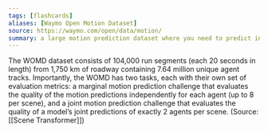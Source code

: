 ```yaml
---
tags: [flashcards]
aliases: [Waymo Open Motion Dataset]
source: https://waymo.com/open/data/motion/
summary: a large motion prediction dataset where you need to predict independent tracks for up to 8 agents surrounding hero / scene prediction for 2 agents per scene.
---
```


The WOMD dataset consists of 104,000 run segments (each 20 seconds in length) from 1,750 km of roadway containing 7.64 million unique agent tracks. Importantly, the WOMD has two tasks, each with their own set of evaluation metrics: a marginal motion prediction challenge that evaluates the quality of the motion predictions independently for each agent (up to 8 per scene), and a joint motion prediction challenge that evaluates the quality of a model’s joint predictions of exactly 2 agents per scene. (Source: [[Scene Transformer]])